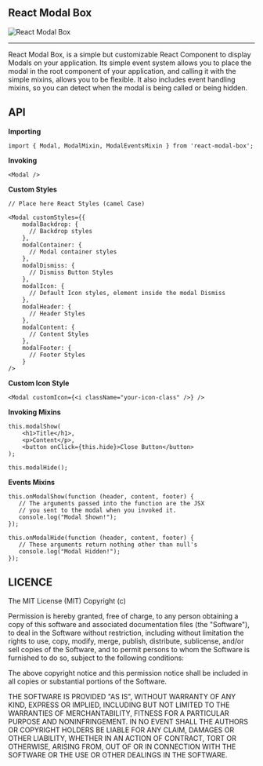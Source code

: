 React Modal Box
---

![React Modal Box](http://i.imgur.com/tYqVH7z.png)

---

React Modal Box, is a simple but customizable React Component to display Modals on your application. Its simple
event system allows you to place the modal in the root component of your application, and calling it with
the simple mixins, allows you to be flexible. It also includes event handling mixins, so you can detect when the modal
is being called or being hidden.

API
---

__Importing__

```
import { Modal, ModalMixin, ModalEventsMixin } from 'react-modal-box';
```

__Invoking__

```
<Modal />
```

__Custom Styles__

```
// Place here React Styles (camel Case)

<Modal customStyles={{
    modalBackdrop: {
      // Backdrop styles
    },
    modalContainer: {
      // Modal container styles
    },
    modalDismiss: {
      // Dismiss Button Styles
    },
    modalIcon: {
      // Default Icon styles, element inside the modal Dismiss
    }, 
    modalHeader: {
      // Header Styles
    },
    modalContent: {
      // Content Styles
    },
    modalFooter: {
      // Footer Styles
    }
/>
```

__Custom Icon Style__

```
<Modal customIcon={<i className="your-icon-class" />} />
```

__Invoking Mixins__

```
this.modalShow(
    <h1>Title</h1>,
    <p>Content</p>,
    <button onClick={this.hide}>Close Button</button>
);
```

```
this.modalHide();
```

__Events Mixins__

```
this.onModalShow(function (header, content, footer) {
   // The arguments passed into the function are the JSX
   // you sent to the modal when you invoked it.
   console.log("Modal Shown!");
});

this.onModalHide(function (header, content, footer) {
   // These arguments return nothing other than null's
   console.log("Modal Hidden!");
});
```

LICENCE
---
The MIT License (MIT)
Copyright (c) <year> <copyright holders>

Permission is hereby granted, free of charge, to any person obtaining a copy of this software and associated documentation files (the "Software"), to deal in the Software without restriction, including without limitation the rights to use, copy, modify, merge, publish, distribute, sublicense, and/or sell copies of the Software, and to permit persons to whom the Software is furnished to do so, subject to the following conditions:

The above copyright notice and this permission notice shall be included in all copies or substantial portions of the Software.

THE SOFTWARE IS PROVIDED "AS IS", WITHOUT WARRANTY OF ANY KIND, EXPRESS OR IMPLIED, INCLUDING BUT NOT LIMITED TO THE WARRANTIES OF MERCHANTABILITY, FITNESS FOR A PARTICULAR PURPOSE AND NONINFRINGEMENT. IN NO EVENT SHALL THE AUTHORS OR COPYRIGHT HOLDERS BE LIABLE FOR ANY CLAIM, DAMAGES OR OTHER LIABILITY, WHETHER IN AN ACTION OF CONTRACT, TORT OR OTHERWISE, ARISING FROM, OUT OF OR IN CONNECTION WITH THE SOFTWARE OR THE USE OR OTHER DEALINGS IN THE SOFTWARE.